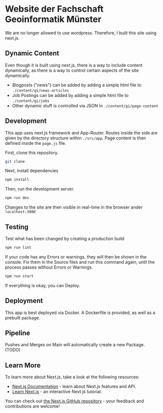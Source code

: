 # Website der Fachschaft Geoinformatik Münster

We are no longer allowed to use wordpress. Therefore, I built this site using next.js.

## Dynamic Content

Even though it is built using next.js, there is a way to include content dynamically, as there is a way to control certain aspects of the site dynamically.

- Blogposts ("news") can be added by adding a simple html file to `./content/gi/news-articles`
- Job Postings can be added by adding a simple html file to `./content/gi/jobs`
- Other dynamic stuff is controlled via JSON in `./content/gi/page-content`

## Development

This app uses next.js framework and App-Router. Routes inside the side are given by the directory structure within `./src/app`. Page content is then defined inside the `page.js` file.

First, clone this repository.

```bash
git clone 
```

Next, install dependencies

```bash
npm install
```

Then, run the development server.

```bash
npm run dev
```

Changes to the site are then visible in real-time in the browser ander `localhost:3000`

## Testing

Test what has been changed by creating a production build

```bash
npm run lint
```

If your code has any Errors or warnings, they will then be shown in the console. Fix them in the Source files and run this command again, until the process passes without Errors or Warnings.

```bash
npm run start
```

If everything is okay, you can Deploy.

## Deployment

This app is best deployed via Docker. A Dockerfile is provided, as well as a prebuilt package.

## Pipeline

Pushes and Merges on Main will automatically create a new Package. (TODO)

## Learn More

To learn more about Next.js, take a look at the following resources:

- [Next.js Documentation](https://nextjs.org/docs) - learn about Next.js features and API.
- [Learn Next.js](https://nextjs.org/learn) - an interactive Next.js tutorial.

You can check out [the Next.js GitHub repository](https://github.com/vercel/next.js) - your feedback and contributions are welcome!

